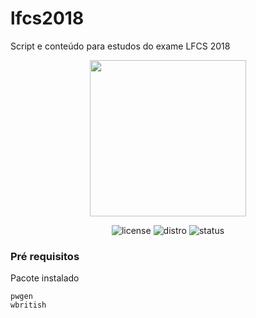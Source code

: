 # lfcs2018
Script e conteúdo para estudos do exame LFCS 2018

<div align="center">
<img src="https://github.com/anderson-joyle/LFCS/blob/master/logo_lftcert_sysadmin.png" height="250px" width="250px">

![license](https://img.shields.io/aur/license/yaourt.svg)
![distro](https://img.shields.io/badge/ubuntu-16.04-805AFF.svg)
![status](https://img.shields.io/badge/status-under%20development-red.svg)
</div>

### Pré requisitos

Pacote instalado

```
pwgen
wbritish
```

